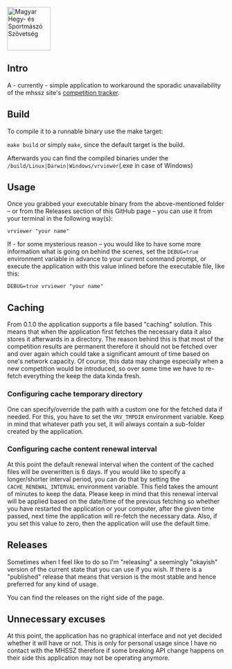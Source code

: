 <a href="https://mhssz.hu/"><img src="https://mhssz.hu/wp-content/uploads/2015/07/logo.png" alt="Magyar Hegy- és Sportmászó Szövetség" width="100" height="100"></a> 

## Intro
A - currently - simple application to workaround the sporadic unavailability of the mhssz site's 
<a href="https://vr.mhssz.hu/">competition tracker</a>.

## Build
To compile it to a runnable binary use the make target:

```make build``` or simply  ```make```, since the default target is the build.

Afterwards you can find the compiled binaries under the `/build/Linux|Darwin|Windows/vrviewer`(.exe in case of Windows)

## Usage

Once you grabbed your executable binary from the above-mentioned folder – or from the Releases section of this GitHub 
page – you can use it from your terminal in the following way(s):

```vrviewer "your name"```

If - for some mysterious reason – you would like to have some more information what is going on behind the scenes, set the 
```DEBUG=true``` environment variable in advance to your current command prompt, or execute the application with this 
value inlined before the executable file, like this:

```DEBUG=true vrviewer "your name"```

## Caching

From 0.1.0 the application supports a file based "caching" solution. This means that when the application first fetches
the necessary data it also stores it afterwards in a directory. The reason behind this is that most of the competition 
results are permanent therefore it should not be fetched over and over again which could take a significant amount of 
time based on one's network capacity. Of course, this data may change especially when a new competition would be 
introduced, so over some time we have to re-fetch everything the keep the data kinda fresh.

### Configuring cache temporary directory

One can specify/override the path with a custom one for the fetched data if needed.
For this, you have to set the `VRV_TMPDIR` environment variable. Keep in mind that whatever path you set, it will 
always contain a sub-folder created by the application.

### Configuring cache content renewal interval

At this point the default renewal interval when the content of the cached files will be overwritten is 6 days.
If you would like to specify a longer/shorter interval period, you can do that by setting the `CACHE_RENEWAL_INTERVAL`
environment variable. This field takes the amount of minutes to keep the data.
Please keep in mind that this renewal interval will be applied based on the date/time of the previous fetching
so whether you have restarted the application or your computer, after the given time passed, next time the application
will re-fetch the necessary data.
Also, if you set this value to zero, then the application will use the default time.

## Releases
Sometimes when I feel like to do so I'm "releasing" a seemingly "okayish" version of the current state that you can use 
if you wish. If there is a "published" release that means that version is the most stable and hence preferred for any
kind of usage.

You can find the releases on the right side of the page.

## Unnecessary excuses
At this point, the application has no graphical interface and not yet decided whether it will have or not.
This is only for personal usage since I have no contact with the MHSSZ therefore if some breaking API change happens on 
their side this application may not be operating anymore.

